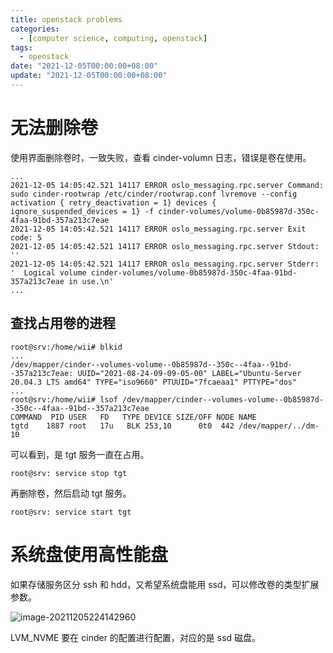 ```yaml
---
title: openstack problems
categories:  
  - [computer science, computing, openstack]
tags:
  - openstack
date: "2021-12-05T00:00:00+08:00"
update: "2021-12-05T00:00:00+08:00"
---
```


# 无法删除卷

使用界面删除卷时，一致失败，查看 cinder-volumn 日志，错误是卷在使用。

```shell
...
2021-12-05 14:05:42.521 14117 ERROR oslo_messaging.rpc.server Command: sudo cinder-rootwrap /etc/cinder/rootwrap.conf lvremove --config activation { retry_deactivation = 1} devices { ignore_suspended_devices = 1} -f cinder-volumes/volume-0b85987d-350c-4faa-91bd-357a213c7eae
2021-12-05 14:05:42.521 14117 ERROR oslo_messaging.rpc.server Exit code: 5
2021-12-05 14:05:42.521 14117 ERROR oslo_messaging.rpc.server Stdout: ''
2021-12-05 14:05:42.521 14117 ERROR oslo_messaging.rpc.server Stderr: '  Logical volume cinder-volumes/volume-0b85987d-350c-4faa-91bd-357a213c7eae in use.\n'
...
```

## 查找占用卷的进程

```shell
root@srv:/home/wii# blkid
...
/dev/mapper/cinder--volumes-volume--0b85987d--350c--4faa--91bd--357a213c7eae: UUID="2021-08-24-09-09-05-00" LABEL="Ubuntu-Server 20.04.3 LTS amd64" TYPE="iso9660" PTUUID="7fcaeaa1" PTTYPE="dos"
...
root@srv:/home/wii# lsof /dev/mapper/cinder--volumes-volume--0b85987d--350c--4faa--91bd--357a213c7eae
COMMAND  PID USER   FD   TYPE DEVICE SIZE/OFF NODE NAME
tgtd    1887 root   17u   BLK 253,10      0t0  442 /dev/mapper/../dm-10
```

可以看到，是 tgt 服务一直在占用。

```shell
root@srv: service stop tgt
```

再删除卷，然后启动 tgt 服务。

```shell
root@srv: service start tgt
```

# 系统盘使用高性能盘

如果存储服务区分 ssh 和 hdd，又希望系统盘能用 ssd，可以修改卷的类型扩展参数。

![image-20211205224142960](problems/image-20211205224142960.png)

LVM_NVME 要在 cinder 的配置进行配置，对应的是 ssd 磁盘。
